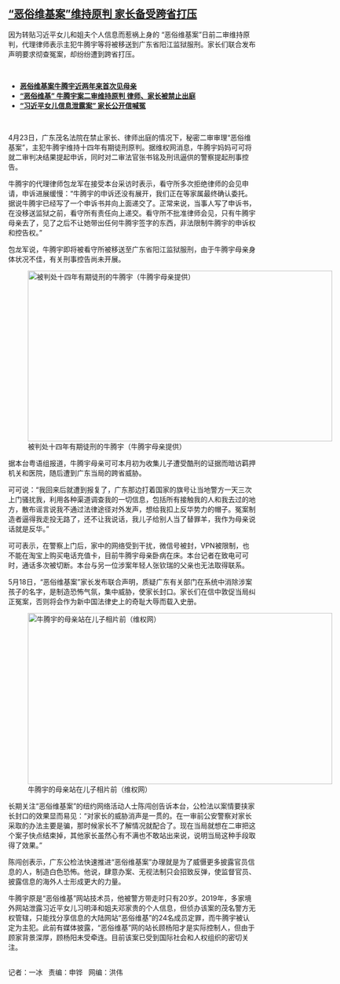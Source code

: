 <!--1621541640000-->
[“恶俗维基案”维持原判 家长备受跨省打压](https://www.rfa.org/mandarin/yataibaodao/renquanfazhi/bx-05202021131240.html)
------

<p></p><p>因为转贴习近平女儿和姐夫个人信息而惹祸上身的 “恶俗维基案”日前二审维持原判，代理律师表示主犯牛腾宇等将被移送到广东省阳江监狱服刑。家长们联合发布声明要求彻查冤案，却纷纷遭到跨省打压。</p><p><br/></p><ul><li><a href="https://www.rfa.org/mandarin/yataibaodao/renquanfazhi/hc-05052021111048.html"><strong>恶俗维基案牛腾宇近两年来首次见母亲</strong></a></li><li><strong><a href="https://www.rfa.org/mandarin/Xinwen/8-04232021131501.html">“恶俗维基” 牛腾宇案二审维持原判 律师、家长被禁止出庭</a></strong></li><li><strong><a href="https://www.rfa.org/mandarin/yataibaodao/zhengzhi/jt-02172021093947.html">“习近平女儿信息泄露案” 家长公开信喊冤</a></strong></li></ul><p><br/></p><p>4月23日，广东茂名法院在禁止家长、律师出庭的情况下，秘密二审审理“恶俗维基案”，主犯牛腾宇维持十四年有期徒刑原判。据维权网消息，牛腾宇妈妈可可将就二审判决结果提起申诉，同时对二审法官张书铭及刑讯逼供的警察提起刑事控告。</p><p>牛腾宇的代理律师包龙军在接受本台采访时表示，看守所多次拒绝律师的会见申请，申诉进展缓慢：“牛腾宇的申诉还没有展开，我们正在等家属最终确认委托。据说牛腾宇已经写了一个申诉书并向上面递交了。正常来说，当事人写了申诉书，在没移送监狱之前，看守所有责任向上递交。看守所不批准律师会见，只有牛腾宇母亲去了，见了之后不让她带出任何牛腾宇签字的东西，非法限制牛腾宇的申诉权和控告权。”</p><p>包龙军说，牛腾宇即将被看守所被移送至广东省阳江监狱服刑，由于牛腾宇母亲身体状况不佳，有关刑事控告尚未开展。</p><p><figure class="image-richtext image-inline captioned" style="width:620px;"><img alt="被判处十四年有期徒刑的牛腾宇（牛腾宇母亲提供）" height="348" src="https://www.rfa.org/mandarin/yataibaodao/renquanfazhi/bx-05202021131240.html/bx0520.jpg/@@images/2de8cd44-97f4-4676-adc0-aced12428fe6.jpeg" title="bx0520.jpg" width="620"/><figcaption class="image-caption">被判处十四年有期徒刑的牛腾宇（牛腾宇母亲提供）</figcaption><small></small></figure></p><p>据本台粤语组报道，牛腾宇母亲可可本月初为收集儿子遭受酷刑的证据而暗访羁押机关和医院，随后遭到广东当局的跨省威胁。</p><p>可可说：“我回来后就遭到报复了，广东那边打着国家的旗号让当地警方一天三次上门骚扰我，利用各种渠道调查我的一切信息，包括所有接触我的人和我去过的地方，散布谣言说我不通过法律途径对外发声，想给我扣上反华势力的帽子。冤案制造者逼得我走投无路了，还不让我说话，我儿子给别人当了替罪羊，我作为母亲说话就是反华。”</p><p>可可表示，在警察上门后，家中的网络受到干扰，微信号被封，VPN被限制，也不能在淘宝上购买电话充值卡，目前牛腾宇母亲卧病在床。本台记者在致电可可时，通话多次被切断。本台与另一位涉案年轻人张钦瑞的父亲也无法取得联系。</p><p>5月18日，“恶俗维基案”家长发布联合声明，质疑广东有关部门在系统中消除涉案孩子的名字，是制造恐怖气氛，集中威胁，使家长封口。家长们在信中敦促当局纠正冤案，否则将会作为新中国法律史上的奇耻大辱而载入史册。</p><p><figure class="image-richtext image-inline captioned" style="width:620px;"><img alt="牛腾宇的母亲站在儿子相片前（维权网）" height="349" src="https://www.rfa.org/mandarin/yataibaodao/renquanfazhi/bx-05202021131240.html/bx0520a.jpg/@@images/9bcf0d30-d011-43e0-a46f-2d47b821adcf.jpeg" title="bx0520a.jpg" width="620"/><figcaption class="image-caption">牛腾宇的母亲站在儿子相片前（维权网）</figcaption><small></small></figure></p><p>长期关注“恶俗维基案”的纽约网络活动人士陈闯创告诉本台，公检法以案情要挟家长封口的效果显而易见：“对家长的威胁消声是一贯的。在一审前公安警察对家长采取的办法主要是骗，那时候家长不了解情况就配合了。现在当局就想在二审把这个案子快点结束掉，其他家长虽然心有不满也不敢站出来说，说明当局这种手段取得了效果。”</p><p>陈闯创表示，广东公检法快速推进“恶俗维基案”办理就是为了威慑更多披露官员信息的人，制造白色恐怖。他说，肆意办案、无视法制只会招致反弹，使监督官员、披露信息的海外人士形成更大的力量。</p><p>牛腾宇原是“恶俗维基”网站技术员，他被警方带走时只有20岁。2019年，多家境外网站泄露习近平女儿习明泽和姐夫邓家贵的个人信息，但侦办该案的茂名警方无权管辖，只能找分享信息的大陆网站“恶俗维基”的24名成员定罪，而牛腾宇被认定为主犯。此前有媒体披露，“恶俗维基”网的站长顾杨阳才是实际控制人，但由于顾家背景深厚，顾杨阳未受牵连。目前该案已受到国际社会和人权组织的密切关注。</p><p><br/>记者：一冰   责编：申铧   网编：洪伟</p>
